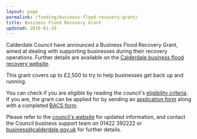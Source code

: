 ```yaml
---
layout: page
permalink: /funding/business-flood-recovery-grant/
title: Business Flood Recovery Grant
updated: 2016-01-19
---
```


Calderdale Council have announced a Business Flood Recovery Grant, aimed at
dealing with supporting businesses during their recovery operations. Further
details are available on the
[Calderdale business flood recovery website][CALDERDALE_BIZ_SUPPORT].

This grant covers up to £2,500 to try to help businesses get back up and
running.

You can check if you are eligible by reading the council's
[eligibility criteria][ELIGIBILITY]. If you are, the grant can be applied for
by sending an [application form][APPLICATION] along with a completed
[BACS form][BACS_FORM].

Please refer to the [council's website][CALDERDALE_BIZ_SUPPORT] for updated
information, and contact the Council business support team on 01422 392222 or
<business@calderdale.gov.uk> for further details.

[CALDERDALE_BIZ_SUPPORT]: http://www.calderdale.gov.uk/environment/flooding/help-available.html#business
[ELIGIBILITY]: https://www.calderdale.gov.uk/environment/flooding/Flood-Relief-Businesses.pdf
[APPLICATION]: http://www.calderdale.gov.uk/v2/sites/default/files/Business-Recovery-Scheme--Grant-Application-January-2016.pdf
[BACS_FORM]: http://www.calderdale.gov.uk/v2/sites/default/files/BACS-Form--Business-Flood-Recovery.pdf
